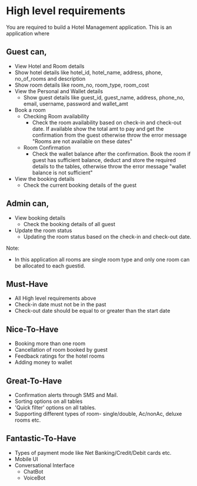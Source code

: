 
# High level requirements	

You are required to build a Hotel Management application. This is an application where

## Guest can,

*	View Hotel and Room details
  * Show hotel details like hotel_id, hotel_name, address, phone, no_of_rooms and description
  * Show room details like room_no, room_type, room_cost
* View the Personal and Wallet details 
  * Show guest details like guest_id, guest_name, address, phone_no, email, username, password and            wallet_amt
* Book a room
  * Checking Room availability
    * Check the room availability based on check-in and check-out date. If available show the total amt to pay and get the confirmation from the guest otherwise throw the error message "Rooms are not available on these dates"
  * Room Confirmation
    * Check the wallet balance after the confirmation. Book the room if guest has sufficient balance, deduct and store the required details to the tables, otherwise throw the error message "wallet balance is not sufficient"
* View the booking details
  * Check the current booking details of the guest

## Admin can,

* View booking details 
  * Check the booking details of all guest
* Update the room status 
  * Updating the room status based on the check-in and check-out date.

Note: 
  * In this application all rooms are single room type and only one room can be allocated to each guestid.

## Must-Have
  *	All High level requirements above 
  *	Check-in date must not be in the past
  *	Check-out date should be equal to or greater than the start date

## Nice-To-Have
  *	Booking more than one room 
  *	Cancellation of room booked by guest 	
  *	Feedback ratings for the hotel rooms
  *	Adding money to wallet 
  	
## Great-To-Have
  * Confirmation alerts through SMS and Mail.
  * Sorting options on all tables
  * 'Quick filter' options on all tables.
  * Supporting different types of room- single/double, Ac/nonAc, deluxe rooms etc.
  
## Fantastic-To-Have
  * Types of payment mode like Net Banking/Credit/Debit cards etc.
  * Mobile UI
  * Conversational Interface
     * ChatBot
     * VoiceBot
  


